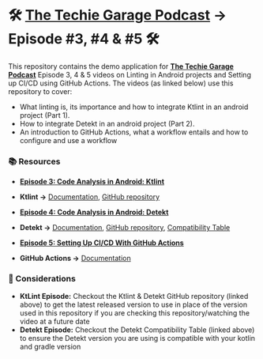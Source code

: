 # 🛠️ **[The Techie Garage Podcast](https://www.youtube.com/@thetechiegarage/videos)** -> Episode #3, #4 & #5 🛠️
This repository contains the demo application for **[The Techie Garage Podcast](https://www.youtube.com/@thetechiegarage/videos)** Episode 3, 4 & 5 videos on Linting in Android projects and Setting up CI/CD using GitHub Actions. The videos (as linked below) use this repository to cover:
- What linting is, its importance and how to integrate Ktlint in an android project (Part 1).
- How to integrate Detekt in an android project (Part 2).
- An introduction to GitHub Actions, what a workflow entails and how to configure and use a workflow

### 📚 Resources
- **[Episode 3: Code Analysis in Android: Ktlint](https://youtu.be/qgcpmslBvvY)**
- **Ktlint ->** [Documentation](https://pinterest.github.io/ktlint/latest/rules/code-styles/), [GitHub repository](https://github.com/pinterest/ktlint)
  
- **[Episode 4: Code Analysis in Android: Detekt](https://youtu.be/3uSq6sFzhQo)**
- **Detekt ->** [Documentation](https://detekt.dev/docs/intro), [GitHub repository](https://github.com/detekt/detekt), [Compatibility Table](https://detekt.dev/docs/introduction/compatibility)

- **[Episode 5: Setting Up CI/CD With GitHub Actions](https://youtu.be/S9cv3FDWItc)**
- **GitHub Actions ->** [Documentation](https://docs.github.com/en/actions/learn-github-actions/understanding-github-actions)
  
### 📌 Considerations
- **KtLint Episode:** Checkout the Ktlint & Detekt GitHub repository (linked above) to get the latest released version to use in place of the version used in this repository if you are checking this repository/watching the video at a future date
- **Detekt Episode:** Checkout the Detekt Compatibility Table (linked above) to ensure the Detekt version you are using is compatible with your kotlin and gradle version
